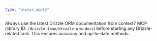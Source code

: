 ```yaml
---
type: "always_apply"
---
```


Always use the latest Drizzle ORM documentation from context7 MCP (library ID: `/drizzle-team/drizzle-orm-docs`) before starting any Drizzle-related task. This ensures accuracy and up-to-date methods.